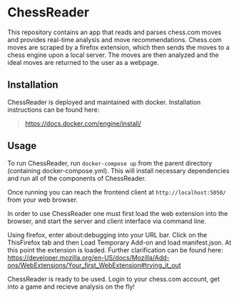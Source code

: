 # ChessReader
This repository contains an app that reads and parses chess.com moves and provides real-time analysis and move recommendations. Chess.com moves are scraped by a firefox extension, which then sends the moves to a chess engine upon a local server. The moves are then analyzed and the ideal moves are returned to the user as a webpage.

## Installation

ChessReader is deployed and maintained with docker. Installation instructions can be found here: 
> https://docs.docker.com/engine/install/

## Usage
To run ChessReader, run `docker-compose up` from the parent directory (containing docker-compose.yml). This will install necessary dependencies and run all of the components of ChessReader.

Once running you can reach the frontend client at `http://localhost:5050/` from your web browser. 

In order to use ChessReader one must first load the web extension into the browser, and start the server and client interface via command line. 

Using firefox, enter about:debugging into your URL bar. Click on the ThisFirefox tab and then Load Temporary Add-on and load manifest.json. At this point the extension is loaded. Further clarification can be found here: https://developer.mozilla.org/en-US/docs/Mozilla/Add-ons/WebExtensions/Your_first_WebExtension#trying_it_out

ChessReader is ready to be used. Login to your chess.com account, get into a game and recieve analysis on the fly!


